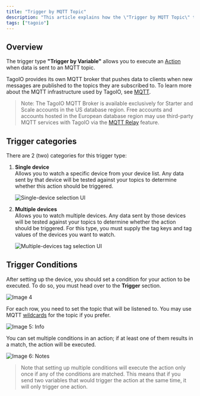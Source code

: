 ```yaml
---
title: "Trigger by MQTT Topic"
description: "This article explains how the \"Trigger by MQTT Topic\" trigger works in TagoIO, describes broker availability restrictions, and details the two trigger categories—Single device and Multiple devices—used to watch incoming MQTT data."
tags: ["tagoio"]
---
```

## Overview
The trigger type **"Trigger by Variable"** allows you to execute an [Action](actions/actions) when data is sent to an MQTT topic.

TagoIO provides its own MQTT broker that pushes data to clients when new messages are published to the topics they are subscribed to. To learn more about the MQTT infrastructure used by TagoIO, see [MQTT](mqtt).

> Note: The TagoIO MQTT Broker is available exclusively for Starter and Scale accounts in the US database region. Free accounts and accounts hosted in the European database region may use third-party MQTT services with TagoIO via the [MQTT Relay](integrations/mqtt-relay) feature.

## Trigger categories
There are 2 (two) categories for this trigger type:

1. **Single device**  
   Allows you to watch a specific device from your device list. Any data sent by that device will be tested against your topics to determine whether this action should be triggered.

   ![Single-device selection UI](/docs_imagem/tagoio/trigger-by-mqtt-topic-2.png)

2. **Multiple devices**  
   Allows you to watch multiple devices. Any data sent by those devices will be tested against your topics to determine whether the action should be triggered. For this type, you must supply the tag keys and tag values of the devices you want to watch.

   ![Multiple-devices tag selection UI](/docs_imagem/tagoio/trigger-by-mqtt-topic-2.png)

## Trigger Conditions
After setting up the device, you should set a condition for your action to be executed. To do so, you must head over to the **Trigger** section.

![Image 4](https://cdn.elev.io/file/uploads/yGBQnVkwTkwKzLvCtyE2FWwacoOTiKC1hwphA_gVtqs/JuEYsjOQvx52UaN1JedjJgnWI4MbL0utUznW5gltJpg/1588075755429-J4Y.png)

For each row, you need to set the topic that will be listened to. You may use MQTT [wildcards](/tagoio/mqtt) for the topic if you prefer.

![Image 5: Info](https://static.zohocdn.com/zoho-desk-editor/static/images/info.png)

You can set multiple conditions in an action; if at least one of them results in a match, the action will be executed.

![Image 6: Notes](https://static.zohocdn.com/zoho-desk-editor/static/images/file.png)

> Note that setting up multiple conditions will execute the action only once if any of the conditions are matched. This means that if you send two variables that would trigger the action at the same time, it will only trigger one action.